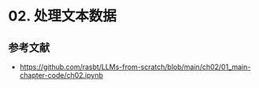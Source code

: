 # 02. 处理文本数据

## 参考文献
- https://github.com/rasbt/LLMs-from-scratch/blob/main/ch02/01_main-chapter-code/ch02.ipynb
